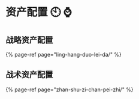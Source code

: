# 资产配置 🕙 ⌚️

## 战略资产配置

{% page-ref page="ling-hang-duo-lei-da/" %}

## 战术资产配置

{% page-ref page="zhan-shu-zi-chan-pei-zhi/" %}

